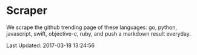 # Scraper

We scrape the github trending page of these languages: go, python, javascript, swift, objective-c, ruby, and push a markdown result everyday.

Last Updated: 2017-03-18 13:24:56